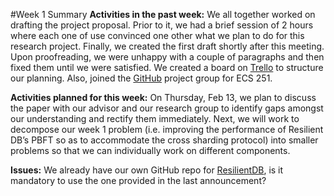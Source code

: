 #Week 1 Summary
<strong>Activities in the past week:</strong> We all together worked on drafting the project proposal. Prior to it, we had a brief session of 2 hours where each one of use convinced one other what we plan to do for this research project. Finally, we created the first draft shortly after this meeting. Upon proofreading, we were unhappy with a couple of paragraphs and then fixed them until we were satisfied.
We created a board on [Trello](https://trello.com/b/jXv54U3m/ecs-251-project) to structure our planning. Also, joined the [GitHub](https://github.com/ECS-251-W2020/final-project-group-5) project group for ECS 251.

<strong>Activities planned for this week:</strong> On Thursday, Feb 13, we plan to discuss the paper with our advisor and our research group to identify gaps amongst our understanding and rectify them immediately. Next, we will work to decompose our week 1 problem (i.e. improving the performance of Resilient DB’s PBFT so as to accommodate the cross sharding protocol) into smaller problems so that we can individually work on different components.

<strong>Issues:</strong> We already have our own GitHub repo for [ResilientDB](https://github.com/resilientdb/resilientdb), is it mandatory to use the one provided in the last announcement?
